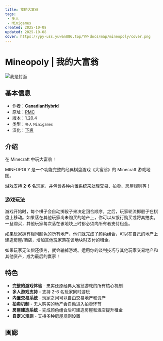 ```yaml
---
title: 我的大富翁
tags: 
 - 多人
 - Minigames
created: 2025-10-08
updated: 2025-10-08
cover: https://ypy-uss.yuwan886.top/YW-docs/map/mineopoly/cover.png
---
```


# Mineopoly | 我的大富翁
![我是封面](https://ypy-uss.yuwan886.top/YW-docs/map/mineopoly/cover.png)
## 基本信息

- 作者：[**CanadianHybrid**](https://www.planetminecraft.com/member/canadianhybrid/)
- 原址：[PMC](https://www.planetminecraft.com/project/mineopoly-monopoly-in-minecraft/)
- 版本：1.20.4
- 类型：`多人` `Minigames`
- 汉化：[下崽](https://pan.quark.cn/s/6ba2ca32cf82)

## 介绍

在 Minecraft 中玩大富翁！

MINEOPOLY 是一个功能完整的经典棋盘游戏《大富翁》的 Minecraft 游戏地图。

游戏支持 **2-6** 名玩家，并包含各种内置系统来处理交易、拍卖、房屋规则等！

### 游戏玩法

游戏开始时，每个棋子会自动掷骰子来决定回合顺序。之后，玩家轮流掷骰子在棋盘上移动。如果落在其他玩家尚未购买的地产上，你可以从银行购买或将其拍卖。一旦购买，其他玩家每次落在该地块上时都必须向所有者支付租金。

如果玩家拥有相同颜色的所有地产，他们就完成了颜色组合，可以在自己的地产上建造房屋/酒店，增加其他玩家落在该地块时支付的租金。

如果玩家无法偿还债务，就会输掉游戏。运用你的谈判技巧与其他玩家交易地产和其他资产，成为最后的赢家！

## 特色

- **完整的游戏体验** - 忠实还原经典大富翁游戏的所有核心机制
- **多人游戏支持** - 支持 2-6 名玩家同时游玩
- **内置交易系统** - 玩家之间可以自由交易地产和资产
- **拍卖机制** - 无人购买的地产会自动进入拍卖环节
- **房屋建造系统** - 完成颜色组合后可建造房屋和酒店提升租金
- **自定义规则** - 支持多种房屋规则设置

## 画廊

<Gallery :images="[
  { src: 'https://ypy-uss.yuwan886.top/YW-docs/map/mineopoly/1.png' },
  { src: 'https://ypy-uss.yuwan886.top/YW-docs/map/mineopoly/2.png' },
  { src: 'https://ypy-uss.yuwan886.top/YW-docs/map/mineopoly/3.png' }
]" />